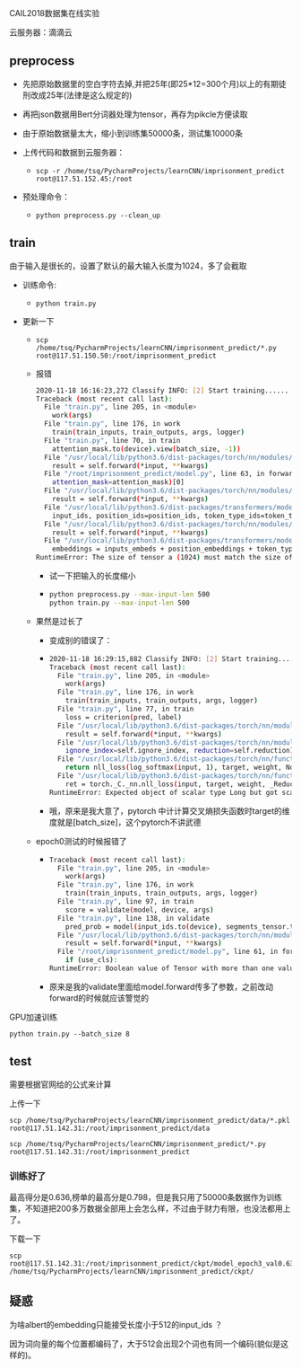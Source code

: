 CAIL2018数据集在线实验

云服务器：滴滴云

## preprocess

- 先把原始数据里的空白字符去掉,并把25年(即25*12=300个月)以上的有期徒刑改成25年(法律是这么规定的)

- 再把json数据用Bert分词器处理为tensor，再存为pikcle方便读取

- 由于原始数据量太大，缩小到训练集50000条，测试集10000条

- 上传代码和数据到云服务器：

  - ```
    scp -r /home/tsq/PycharmProjects/learnCNN/imprisonment_predict  root@117.51.152.45:/root
    ```

    

- 预处理命令：

  - ```
    python preprocess.py --clean_up
    ```



## train

由于输入是很长的，设置了默认的最大输入长度为1024，多了会截取

- 训练命令:

  - ```
    python train.py
    ```

    

- 更新一下

  - ```
    scp /home/tsq/PycharmProjects/learnCNN/imprisonment_predict/*.py root@117.51.150.50:/root/imprisonment_predict
    ```

  - 报错

    ```bash
    2020-11-18 16:16:23,272 Classify INFO: [2] Start training......
    Traceback (most recent call last):
      File "train.py", line 205, in <module>
        work(args)
      File "train.py", line 176, in work
        train(train_inputs, train_outputs, args, logger)
      File "train.py", line 70, in train
        attention_mask.to(device).view(batch_size, -1))
      File "/usr/local/lib/python3.6/dist-packages/torch/nn/modules/module.py", line 722, in _call_impl
        result = self.forward(*input, **kwargs)
      File "/root/imprisonment_predict/model.py", line 63, in forward
        attention_mask=attention_mask)[0]
      File "/usr/local/lib/python3.6/dist-packages/torch/nn/modules/module.py", line 722, in _call_impl
        result = self.forward(*input, **kwargs)
      File "/usr/local/lib/python3.6/dist-packages/transformers/modeling_albert.py", line 682, in forward
        input_ids, position_ids=position_ids, token_type_ids=token_type_ids, inputs_embeds=inputs_embeds
      File "/usr/local/lib/python3.6/dist-packages/torch/nn/modules/module.py", line 722, in _call_impl
        result = self.forward(*input, **kwargs)
      File "/usr/local/lib/python3.6/dist-packages/transformers/modeling_albert.py", line 239, in forward
        embeddings = inputs_embeds + position_embeddings + token_type_embeddings
    RuntimeError: The size of tensor a (1024) must match the size of tensor b (512) at non-singleton dimension 1
    
    ```

    - 试一下把输入的长度缩小

    - ```bash
      python preprocess.py --max-input-len 500
      python train.py --max-input-len 500
      ```

  - 果然是过长了

    - 变成别的错误了：

    - ```bash
      2020-11-18 16:29:15,882 Classify INFO: [2] Start training......
      Traceback (most recent call last):
        File "train.py", line 205, in <module>
          work(args)
        File "train.py", line 176, in work
          train(train_inputs, train_outputs, args, logger)
        File "train.py", line 77, in train
          loss = criterion(pred, label)
        File "/usr/local/lib/python3.6/dist-packages/torch/nn/modules/module.py", line 722, in _call_impl
          result = self.forward(*input, **kwargs)
        File "/usr/local/lib/python3.6/dist-packages/torch/nn/modules/loss.py", line 948, in forward
          ignore_index=self.ignore_index, reduction=self.reduction)
        File "/usr/local/lib/python3.6/dist-packages/torch/nn/functional.py", line 2422, in cross_entropy
          return nll_loss(log_softmax(input, 1), target, weight, None, ignore_index, None, reduction)
        File "/usr/local/lib/python3.6/dist-packages/torch/nn/functional.py", line 2218, in nll_loss
          ret = torch._C._nn.nll_loss(input, target, weight, _Reduction.get_enum(reduction), ignore_index)
      RuntimeError: Expected object of scalar type Long but got scalar type Float for argument #2 'target' in call to _thnn_nll_loss_forward
      
      ```

      

    - 哦，原来是我大意了，pytorch 中计计算交叉熵损失函数时target的维度就是[batch_size]，这个pytorch不讲武德

  - epoch0测试的时候报错了

    - ```bash
      Traceback (most recent call last):
        File "train.py", line 205, in <module>
          work(args)
        File "train.py", line 176, in work
          train(train_inputs, train_outputs, args, logger)
        File "train.py", line 97, in train
          score = validate(model, device, args)
        File "train.py", line 138, in validate
          pred_prob = model(input_ids.to(device), segments_tensor.to(device), attention_mask.to(device))
        File "/usr/local/lib/python3.6/dist-packages/torch/nn/modules/module.py", line 722, in _call_impl
          result = self.forward(*input, **kwargs)
        File "/root/imprisonment_predict/model.py", line 61, in forward
          if (use_cls):
      RuntimeError: Boolean value of Tensor with more than one value is ambiguous
      ```

    - 原来是我的validate里面给model.forward传多了参数，之前改动forward的时候就应该警觉的

GPU加速训练

```
python train.py --batch_size 8
```



## test

需要根据官网给的公式来计算

上传一下

```
scp /home/tsq/PycharmProjects/learnCNN/imprisonment_predict/data/*.pkl root@117.51.142.31:/root/imprisonment_predict/data

scp /home/tsq/PycharmProjects/learnCNN/imprisonment_predict/*.py root@117.51.142.31:/root/imprisonment_predict
```

### 训练好了

最高得分是0.636,榜单的最高分是0.798，但是我只用了50000条数据作为训练集，不知道把200多万数据全部用上会怎么样，不过由于财力有限，也没法都用上了。

下载一下

```
scp  root@117.51.142.31:/root/imprisonment_predict/ckpt/model_epoch3_val0.636.pt /home/tsq/PycharmProjects/learnCNN/imprisonment_predict/ckpt/
```



## 疑惑

为啥albert的embedding只能接受长度小于512的input_ids ？

因为词向量的每个位置都编码了，大于512会出现2个词也有同一个编码(貌似是这样的)。